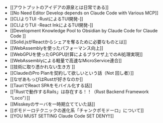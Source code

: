 - [[アウトプットのアイデアの源泉とは日常である]]
- [[No Need Editor Develop depends on Claude Code with Various MCP]]
- [[CLIよりTUI -RustによるTUI開発-]]
- [[CLIよりTUI -React InkによるTUI開発-]]
- [[Development Knowledge Pool to Obsidian by Claude Code for Claude Code ]]
- [[Solid.jsがReactからシェアを奪るために必要なものとは]]
- [[WebAssemblyを使ったパフォーマンス向上]]
- [[WebGPUを使ったGPGPU計算によるブラウザ上でのAI処理実現]]
- [[WebAssemblyによる軽量で高速なMicroService連合]]
- [[技術に取り憑かれない生き方 ]]
- [[ClaudeのPro Planを契約して欲しいという話（Not 回し者）]]
- [[なぜあもっぴはRustが好きなのか]]
- [[TauriでReact SPAをモバイル化する話]]
- [[「Rustで動作するRails」は存在する！！（Rust Backend Framework "Loco"）]]
- [[Misskeyのサーバを一時期立てていた話]]
- [[ポモドーロテクニックの進化系「チャンクポモドーロ」について]]
- [[YOU MUST SETTING Claude Code SET DENY!!]]